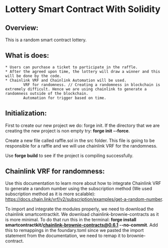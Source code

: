 # Lottery Smart Contract With Solidity

## Overview:

This is a random smart contract lottery.

## What is does:

    * Users can purchase a ticket to participate in the raffle.
    * After the agreed upon time, the lottery will draw a winner and this will be done by the code.
    * Chainlink VRF and Chainlink Automation will be used.
            VRF for randomness. // Creating a randomness in blockchain is extremely difficult. Hence we are using chainlink to generate a randomness outside of the blockchain.
            Automation for trigger based on time.

## Initialization:

First to create our new project we do: forge init. If the directory that we are creating the new project is non empty try: **forge init --force**.

Create a new file called raffle.sol in the src folder. This file is going to be responsible for a raffle and we will use chainlink VRF for the randomness.

Use **forge build** to see if the project is compiling successfully.

## Chainlink VRF for randomness:

Use this documentation to learn more about how to integrate Chainlink VRF to generate a random number using the subscription method (We used subscription method as it is more scalable): https://docs.chain.link/vrf/v2/subscription/examples/get-a-random-number.

To import and integrate the modules properly, we need to download the chainlink smartcontractkit. We download chainlink-brownie-contracts as it is more minimal. To do that run this in the terminal: **forge install smartcontractkit/chainlink-brownie-contracts@0.6.1 --no-commit**. Add this to remappings in the foundary.toml since we pasted the import statement from the documentation, we need to remap it to brownie-contract.
